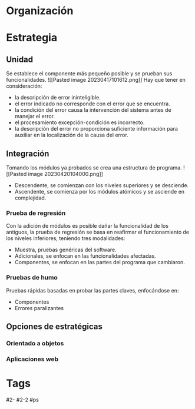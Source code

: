 # Organización
# Estrategia
## Unidad
Se establece el componente más pequeño posible y se prueban sus funcionalidades.
![[Pasted image 20230417101612.png]]
Hay que tener en consideración:
-  la descripción de error ininteligible.
- el error indicado no corresponde con el error que se encuentra.
- la condición del error causa la intervención del sistema antes de manejar el error.
- el procesamiento excepción-condición es incorrecto.
- la descripción del error no proporciona suficiente información para  auxiliar en la localización de la causa del error.
## Integración
Tomando los módulos ya probados se crea una estructura de programa.
![[Pasted image 20230420104000.png]]
- Descendente, se comienzan con los niveles superiores y se desciende.
- Ascendente, se comienza por los módulos atómicos y se asciende en complejidad.
### Prueba de regresión
Con la adición de módulos es posible dañar la funcionalidad de los antiguos, la prueba de regresión se basa en reafirmar el funcionamiento de los niveles inferiores, teniendo tres modalidades:
- Muestra, pruebas genéricas del software.
- Adicionales, se enfocan en las funcionalidades afectadas.
- Componentes, se enfocan en las partes del programa que cambiaron.
### Pruebas de humo
Pruebas rápidas basadas en probar las partes claves, enfocándose en:
- Componentes
- Errores paralizantes
## Opciones de estratégicas
### Orientado a objetos
### Aplicaciones web

# Tags
#2- 
#2-2 
#ps 